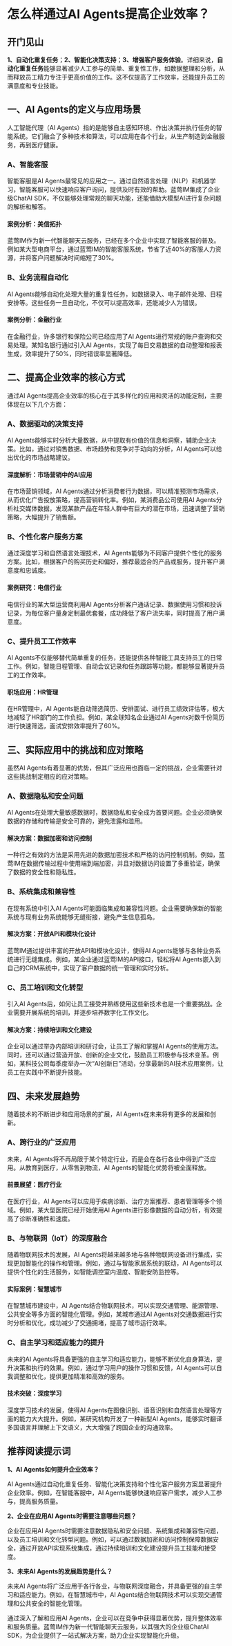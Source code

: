 # 怎么样通过AI Agents提高企业效率？

## 开门见山

**1、自动化重复任务**；**2、智能化决策支持**；**3、增强客户服务体验**。详细来说，**自动化重复任务**能够显著减少人工参与的简单、重复性工作，如数据整理和分析，从而释放员工精力专注于更高价值的工作。这不仅提高了工作效率，还能提升员工的满意度和专业技能。

## 一、AI Agents的定义与应用场景

人工智能代理（AI Agents）指的是能够自主感知环境、作出决策并执行任务的智能系统。它们融合了多种技术和算法，可以应用在各个行业，从生产制造到金融服务，再到医疗健康。

### A、智能客服

智能客服是AI Agents最常见的应用之一。通过自然语言处理（NLP）和机器学习，智能客服可以快速响应客户询问，提供及时有效的帮助。蓝莺IM集成了企业级ChatAI SDK，不仅能够处理常规的聊天功能，还能借助大模型AI进行复杂问题的解析和解答。

#### **案例分析：美信拓扑**

蓝莺IM作为新一代智能聊天云服务，已经在多个企业中实现了智能客服的普及。例如某大型电商平台，通过蓝莺IM的智能客服系统，节省了近40%的客服人力资源，并将客户问题解决时间缩短了30%。

### B、业务流程自动化

AI Agents能够自动化处理大量的重复性任务，如数据录入、电子邮件处理、日程安排等。这些任务一旦自动化，不仅可以提高效率，还能减少人为错误。

#### **案例分析：金融行业**

在金融行业，许多银行和保险公司已经应用了AI Agents进行常规的账户查询和交易处理。某知名银行通过引入AI Agents，实现了每日交易数据的自动整理和报表生成，效率提升了50%，同时错误率显著降低。

## 二、提高企业效率的核心方式

通过AI Agents提高企业效率的核心在于其多样化的应用和灵活的功能定制，主要体现在以下几个方面：

### A、数据驱动的决策支持

AI Agents能够实时分析大量数据，从中提取有价值的信息和洞察，辅助企业决策。比如，通过对销售数据、市场趋势和竞争对手动向的分析，AI Agents可以给出优化的市场战略建议。

#### **深度解析：市场营销中的AI应用**

在市场营销领域，AI Agents通过分析消费者行为数据，可以精准预测市场需求，从而优化广告投放策略，提高营销转化率。例如，某消费品公司使用AI Agents分析社交媒体数据，发现某款产品在年轻人群中有巨大的潜在市场，迅速调整了营销策略，大幅提升了销售额。

### B、个性化客户服务方案

通过深度学习和自然语言处理技术，AI Agents能够为不同客户提供个性化的服务方案。比如，根据客户的购买历史和偏好，推荐最适合的产品或服务，提升客户满意度和忠诚度。

#### **案例研究：电信行业**

电信行业的某大型运营商利用AI Agents分析客户通话记录、数据使用习惯和投诉记录，为每位客户量身定制最优套餐，成功降低了客户流失率，同时提高了用户满意度。

### C、提升员工工作效率

AI Agents不仅能够替代简单重复的任务，还能提供各种智能工具支持员工的日常工作。例如，智能日程管理、自动会议记录和任务跟踪等功能，都能够显著提升员工的工作效率。

#### **职场应用：HR管理**

在HR管理中，AI Agents能自动筛选简历、安排面试、进行员工绩效评估等，极大地减轻了HR部门的工作负担。例如，某全球知名企业通过AI Agents对数千份简历进行快速筛选，面试安排效率提升了60%。

## 三、实际应用中的挑战和应对策略

虽然AI Agents有着显著的优势，但其广泛应用也面临一定的挑战，企业需要针对这些挑战制定相应的应对策略。

### A、数据隐私和安全问题

AI Agents在处理大量敏感数据时，数据隐私和安全成为首要问题。企业必须确保数据的存储和传输是安全可靠的，避免泄露和滥用。

#### **解决方案：数据加密和访问控制**

一种行之有效的方法是采用先进的数据加密技术和严格的访问控制机制。例如，蓝莺IM在数据传输过程中使用端到端加密，并且对数据访问设置了多重验证，确保了数据的安全性和隐私性。

### B、系统集成和兼容性

在现有系统中引入AI Agents可能面临集成和兼容性问题。企业需要确保新的智能系统与现有业务系统能够无缝衔接，避免产生信息孤岛。

#### **解决方案：开放API和模块化设计**

蓝莺IM通过提供丰富的开放API和模块化设计，使得AI Agents能够与各种业务系统进行无缝集成。例如，某企业通过蓝莺IM的API接口，轻松将AI Agents嵌入到自己的CRM系统中，实现了客户数据的统一管理和实时分析。

### C、员工培训和文化转型

引入AI Agents后，如何让员工接受并熟练使用这些新技术也是一个重要挑战。企业需要开展系统的培训，并逐步培养数字化工作文化。

#### **解决方案：持续培训和文化建设**

企业可以通过举办内部培训和研讨会，让员工了解和掌握AI Agents的使用方法。同时，还可以通过营造开放、创新的企业文化，鼓励员工积极参与技术变革。例如，某科技公司每季度举办一次“AI创新日”活动，分享最新的AI技术应用案例，让员工在实践中不断提升技能。

## 四、未来发展趋势

随着技术的不断进步和应用场景的扩展，AI Agents在未来将有更多的发展和创新。

### A、跨行业的广泛应用

未来，AI Agents将不再局限于某个特定行业，而是会在各行各业中得到广泛应用。从教育到医疗，从零售到物流，AI Agents的智能化优势将被全面释放。

#### **前景展望：医疗行业**

在医疗行业，AI Agents可以应用于疾病诊断、治疗方案推荐、患者管理等多个领域。例如，某大型医院已经开始使用AI Agents进行影像数据的自动分析，有效提高了诊断准确性和速度。

### B、与物联网（IoT）的深度融合

随着物联网技术的发展，AI Agents将越来越多地与各种物联网设备进行集成，实现更加智能化的操作和管理。例如，通过与智能家居系统的联动，AI Agents可以提供个性化的生活服务，如智能调控室内温度、智能安防监控等。

#### **实际案例：智慧城市**

在智慧城市建设中，AI Agents结合物联网技术，可以实现交通管理、能源管理、公共安全等多方面的智能化管理。例如，某城市通过AI Agents对交通数据进行实时分析和优化，成功减少了交通拥堵，提高了城市运行效率。

### C、自主学习和适应能力的提升

未来的AI Agents将具备更强的自主学习和适应能力，能够不断优化自身算法，提升决策和执行的效果。例如，通过学习用户的操作习惯和反馈，AI Agents可以自我调整和优化，提供更加精准和高效的服务。

#### **技术突破：深度学习**

深度学习技术的发展，使得AI Agents在图像识别、语音识别和自然语言处理等方面的能力大大提升。例如，某研究机构开发了一种新型AI Agents，能够实时翻译多国语言并理解上下文语义，大大增强了跨国企业的沟通效率。

## 推荐阅读提示词

**1、AI Agents如何提升企业效率？**

AI Agents通过自动化重复任务、智能化决策支持和个性化客户服务方案显著提升企业效率。例如，在智能客服中，AI Agents能够快速响应客户需求，减少人工参与，提高服务质量。

**2、企业在应用AI Agents时需要注意哪些问题？**

企业在应用AI Agents时需要注意数据隐私和安全问题、系统集成和兼容性问题，以及员工培训和文化转型问题。例如，可以通过数据加密和访问控制保障数据安全，通过开放API实现系统集成，通过持续培训和文化建设提升员工技能和接受度。

**3、未来AI Agents的发展趋势是什么？**

未来AI Agents将广泛应用于各行各业，与物联网深度融合，并具备更强的自主学习和适应能力。例如，在智慧城市中，AI Agents结合物联网技术可以实现交通管理和公共安全的智能化管理。

通过深入了解和应用AI Agents，企业可以在竞争中获得显著优势，提升整体效率和服务质量。蓝莺IM作为新一代智能聊天云服务，以其强大的企业级ChatAI SDK，为企业提供了一站式解决方案，助力企业实现智能化升级。